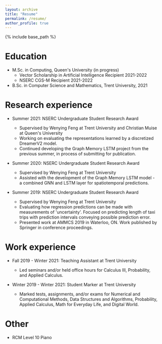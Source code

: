 ```yaml
---
layout: archive
title: "Resume"
permalink: /resume/
author_profile: true
---
```


{% include base_path %}

Education
======
* M.Sc. in Computing, Queen's University (in progress)
  * Vector Scholarship in Artificial Intelligence Recipient 2021-2022
  * NSERC CGS-M Recipient 2021-2022
* B.Sc. in Computer Science and Mathematics, Trent University, 2021

Research experience
======
* Summer 2021: NSERC Undergraduate Student Research Award
  * Supervised by Wenying Feng at Trent University and Christian Muise at Queen's University
  * Working on evaluating the representations learned by a discretized DreamerV2 model.
  * Continued developing the Graph Memory LSTM project from the previous summer, in process of submitting for publication.

* Summer 2020: NSERC Undergraduate Student Research Award
  * Supervised by Wenying Feng at Trent University
  * Assisted with the development of the Graph Memory LSTM model - a combined GNN and LSTM layer for spatiotemporal predictions.
 
* Summer 2019: NSERC Undergraduate Student Research Award
  * Supervised by Wenying Feng at Trent University
  * Evaluating how regression predictions can be made with measurements of 'uncertainty'. Focused on predicting length of taxi trips with prediction intervals conveying possible prediction error.
  * Presented work at AMMCS 2019 in Waterloo, ON. Work published by Springer in conference proceedings.
  
Work experience
======
* Fall 2019 - Winter 2021: Teaching Assistant at Trent University
  * Led seminars and/or held office hours for Calculus III, Probability, and Applied Calculus.

* Winter 2019 - Winter 2021: Student Marker at Trent University
  * Marked tests, assignments, and/or exams for Numerical and Computational Methods, Data Structures and Algorithms, Probability, Applied Calculus, Math for Everyday Life, and Digital World.

Other
======
* RCM Level 10 Piano
